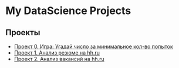 # My DataScience Projects


## Проекты

* [Проект 0. Игра: Угадай число за минимальное кол-во попыток](https://github.com/Talic13th/SGlearning/tree/main/project_0)
* [Проект 1. Анализ резюме на hh.ru](https://github.com/Talic13th/SGlearning/tree/main/project_1)
* [Проект 2. Анализ вакансий на hh.ru](https://github.com/Talic13th/SGlearning/tree/main/project_2)